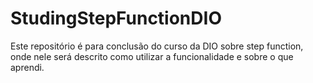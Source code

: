 # StudingStepFunctionDIO
Este repositório é para conclusão do curso da DIO sobre step function, onde nele será descrito como utilizar a funcionalidade e sobre o que aprendi.
